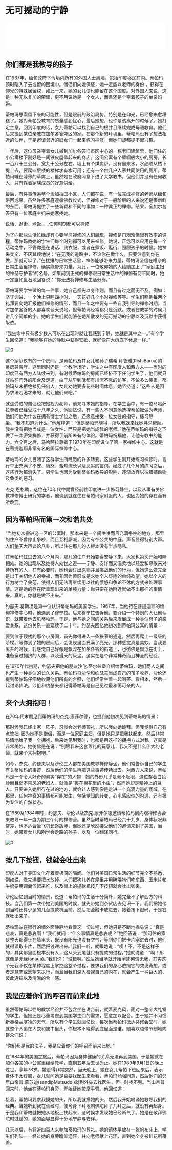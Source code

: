 # 无可撼动的宁静
<iframe frameborder="0" marginwidth="0" marginheight="0" width=500 height=86 src="./mp3/6.mp3"></iframe>

## 你们都是我教导的孩子

在1967年，缅甸政府下令境内所有的外国人士离境，包括印度移民在内。蒂帕玛顿时陷入了去或留的困境中。僧侣们向她保证，她一定能以老师的身份 ，获得在仰光的特殊居留权，如此一来，她的女儿便也能留在这个国度。对外国人来说，这是一种无以复加的荣耀，更不用说她是一个女人，而且还是个带着孩子的单亲妈妈。

蒂帕玛思索留下来的可能性，但是眼前的政治局势，特别是在仰光，已经愈来愈糟糕了。她对蒂帕受教育的质量感到忧心，最后她想，也许是该离开的时候了。她打定主意，回到印度的话，女儿蒂帕可以找到自己的根并且继续完成母语教育。他们后来搬到某位亲戚在加尔各答郊区的家。在那个新的环境里，蒂帕玛没有了想法相近的伙伴，于是邀请邻近的妇女们一起来练习禅修，但她们却都提不起兴趣。

一年后，这位母亲带着女儿搬到加尔各答旧市区中心的一栋老旧建筑里，他们住的小公寓楼下刚好是一间铁皮屋盖起来的商店。这间公寓有个壁橱般大小的厨房，长一百八十三公分，宽九十公分左右。墙上有个煤炭炉，没有自来水，水必须从楼下提上去，要爬四层楼的楼梯才有水可用；还有一个供几户人家共同使用的厕所。蒂帕玛睡在薄薄的草席上，虽然她在政府同意下进了大学教书，但他们并没有任何收入，只有靠着家族成员的好意供给。

最后，有件事传遍整个孟加拉国小区，人们都在说，有一位完成禅修的老师从缅甸带回成果。虽然许多家庭遵循佛教仪式，但禅修对于一般阶层的人来说还是很新鲜的东西。蒂帕玛提供了一些新颖和不同的事物：一种眞正的禅修。结果，全加尔各答只有一位家庭主妇来她家找她。

说话、逛街、煮饭……任何时刻都可以禅修

为了向那些生活忙碌却有心要学习禅修的人们展现，禅修是门艰难但很有效率的课程，蒂帕玛教她的学生们每个时刻都可以用来禅修。她说，正念可以应用在每一个活动之中，不管你是在说话、烫衣服，或者在煮饭、逛街、照顾孩子的时候。她神采奕奕、不厌其烦地说：“在无我的道路中，不论你在做什么，只要注意到你在做，那就可以了。”在扰攘的日常生活里，禅修能够带来力量，蒂帕玛坚信在嘈杂的日常生活里禅修，确实能带来力量，为此，一位敬仰她的人给她加上了“家庭主妇的神圣守护者”的名号。如果问到正式的禅修跟日常生活中的禅修有何不同时，她一定坚如盘石地回答说：“你无法将禅修与生活分离。”

蒂帕玛要学生做的每一件事，她自己都先以身作则，而且有过之而无不及。例如：坚守训诫、一个晚上只睡四小时、一天花好几个小时禅修等等。学生们照例每两个礼拜要向她汇报他们禅修的情形，而且一年之中要有一些自我引导的禅修时期。当时加尔各答的人都喜欢谈天说地，但蒂帕玛经常都只是沉默，或者在教学的时候只讲几个简单的字。她的学生们就能够在她所散发的无可撼动的宁静以及沉默中获得皈依。

“我生命中只有极少数人可以在出现时就让我感到宁静，她就是其中之一。”有个学生回忆道：“我能够在她的静默中获得安歇，就好像在大树底下休息一样。”

![0](./img/6-1.webp)

这个家庭仅有的一个房间，是蒂帕玛及其女儿和孙子瑞希.拜鲁雅(RishiBarua)的卧房兼客厅。这里同时还是一个教学场所，学生之中有印度人和西方人——当时的印度已有西方人陆续来到。有时候蒂帕玛的房间已经挤不下任何学生了，他们就只好站在门外的阳台及走道。由于从早到晚都有川流不息的访客，不论多么疲累，蒂帕玛从未拒绝接见任何人。女儿劝她要多花些时间休息，她坚持道：“这些人是因为求法若渴才来的，就让他们来吧。”

就连受戒的僧侣也把她视为老师，前来寻求她的指导。在学生当中，有一位马哈萨拉尊者已经受戒十八年之久，他回忆说，有一些人不同意他选择蒂帕嬷做为老师，他们问他为什么在拥有博士学位之后，还愿意接受一位女性的指导，练习静坐。“我不知道为什么，”他解释道：“但是蒂帕玛晓得，所以我就来找她寻求帮助。我并没有把她当成是一位女性，而只是把她当成我的老师。”他在蒂帕玛的指导之下做了一次密集禅修，并获得了前所未有的体验。蒂帕玛祝福他，让他有教书的能力。六个月之后，马哈萨拉尊者于1970年在印度设立了第一家禅修中心。这就是在菩提迦耶非常有名的国际禅修中心。

蒂帕玛的女儿目睹了这群学生所经历的许多转变。这些学生刚开始练习禅修时，言行举止充满了不安、愤怒、蜚短流长以及恶劣的言词。经过了几个月的练习之后，这些行为都消失了。男学生也因为受到蒂帕玛教导的影响，逐渐放弃以往猎捕动物及鱼类的恶习。

杰克.恩格勒，这位在70年代中期曾经前往印度进一步修习静坐，以及从事有关佛教禅修博士研究的学者，他谈到就连住在蒂帕玛家附近的人，也因为她的存在而有所改变。

## 因为蒂帕玛而第一次和谐共处

“当她初次搬进这一区的公寓时，那本来是一个闹哄哄而且充满争吵的地方，那里的住户不曾停止争吵，而且互相厮喊，因为有个公共的中庭，声音显得特别大声。人们整天大声谈论八卦，所以住在那儿的人根本没有半点隐私。

在蒂帕玛住过去的六个月内，那儿的住户开始变得安静下来，大家也第次开始和睦相处。她的出现以及她待人处世之道——宁静、安详而又温柔地以慈爱和尊敬来对待所有的人，在有必要时，她也会订出原则并且挑战他们的行为，但她这么做完全是出于关切他人的幸福，而非因为愤怒或是求她个人舒适的单纯欲望。她以个人的行为树立了典范，使得人们无法再继续用以往的愤怒和争论不休的方式来处理事情。这是她的存在所呈现出来的单纯力量：你只要在她附近就做不出那样的事情来。真的，你就是做不出来。”

约瑟夫.葛斯坦是第一位认识蒂帕玛的美国学生。1967年，当他待在菩提迦耶的缅甸禅修中心时，他遇到了穆宁拉。后来穆宁拉告诉他，要介绍一个特别的人让他认识，就带着他去见蒂帕玛。于是，他与她之间的关系后来发展成一种类似母子的亲爱关系，这份关系一直延续了二十年。约瑟夫回忆他初次到蒂帕玛公寓的情景：

要到位于顶楼的那个小房间，首先你得进入一条狭窄的通道，然后再爬上一级级的阶梯。等你到了她的房间后，会发现里面充满了亮光，那种感觉真是美妙。当我要离开的时候，我感觉自己好像是飘浮在加尔各答的街道上，也彷佛是飘浮在街上，准备穿过拥挤的人群，以及漫天的灰尘。这实在是个非常神奇而且神圣的经验。

在1970年代初期，约瑟夫把他的朋友沙伦.萨尔兹堡介绍给蒂帕玛，她们两人之间也产生一种类似的长久关系。蒂帕玛将沙伦和约瑟夫当成自己的孩子收养，沙伦还提到蒂帕玛仔细地收藏他们所有的合照，他们经常坐着一起喝茶、看相本，然后一起讨论佛法。沙伦和约瑟夫都记得蒂帕玛是自己见过最和蔼可亲的人。

## 来个大拥抱吧！

在70年代末期见到蒂帕玛的杰克.康菲尔德，也提到他初次见到蒂帕玛的情景：

那时候我巳经出家一阵子，习惯会对老师顶礼，所以我向她跪拜。但我觉得自己有点笨拙-因为她不是僧侣，而是一位家庭主妇。但是她只是把我扶起来，然后非常热情地给了我一个拥抱，后来她见到我时，也都是用这样的拥抱方式对我。这真是非常美妙，她彷佛是在说：“别跟我来这套顶礼的玩意儿，我又不是什么伟大的老师。就来个大拥抱吧。”

如今，杰克、约瑟夫以及沙伦三人都在美国教导禅修静坐，他们常告诉自己的学生有关蒂帕玛的事迹，然后他们的学生再把这些事迹传扬出去。对西方人来说，蒂帕玛是一个令人好奇的眞实“存在”的人物：她的外形几乎是毫不起眼，这位穿着白色纱丽且弱不禁风的老妇人，就像是“裹在棉花里的小虫”，然而她却是精神上的巨人。只要进入她所存在过的地方，就会让人感到像是走进一个充满力量的场域，在那里，任何神奇的事情都可能发生，包括觉知的转变、心电感应似的沟通，还有极为专注的自然状态。

在1980及1984年时，约瑟夫、沙伦以及杰克.康菲尔德邀请蒂帕玛到内观禅修协会来教导一年一度为期三个月的禅修营。虽然当时蒂帕玛已经六十九岁，身体状况非常差，也不适合坐飞机长途跋涉，但她还是欣然接受他们的邀请来到了美国，当时，她带着女儿和刚学会走路的孙子，以及一位翻译同行。

![0](./img/6-2.webp)

## 按几下按钮，钱就会吐出来

印度人对于美国文化存着着极深的隔阂。他们对美国日常生活的细节完全不熟悉，例如说，洗完澡要把水放掉、人们把狗儿养在屋里并用碗喂牠们吃东西、玉米片和牛奶要用调羹舀起来吃，以及街上的提款机按几下按钮就会吐出钱来。

沙伦回忆到当时的情景，说道：蒂帕玛的生活十分简朴，她完全不了解西方的科技。当我们第一次带她到美国的时候，就先带她到杂货店去见识一下。我们把她带到当时还算少见的几台提款机面前，然后把金融卡放进去，接着按下密码，于是钱就吐出来了。

蒂帕玛站在银行的墙外面静静地看着这一切过程，但她只是不断地摇头说：“真是悲哀，真是悲哀啊！”我们就问：“什么事情真是悲哀呢？”她回答说：“那可怜的家伙整天都得坐在墙里头，既没有阳光也没有空气，等到你们把卡片塞进去时，他们就得读取卡片，然后把钱递出来。”我们一听，就跟她说：“噢！不，不是这样子的，其实那里面根本没有人，这从头到尾就只有提款的过程。”她就说道：“啊！那就像是无我(anaua)。”我们说：“没错啊。”然后她当场就开始阐述何谓无我，其实这个无我不仅在某种程度上掌控这整个过程，要求我们的身心依照它的突发奇想，或者是意志或愿望来执行，而且当我们深入检视自己的内在，就会产生一种巨大的、彼此连结以及清晰的合一感。

## 我是应着你们的呼召而前来此地

虽然蒂帕玛以往的教学经验并不包含坐在讲台前，就着麦克风，面对一整个大礼堂的学生，但她还是尽量考虑到美国学生们的需求，愿意加以配合。由于她并不习惯新英格兰寒冷的天气，所以有个学生就回忆说，每次当蒂帕玛抵达共修会堂时，她就整个人裹在大衣和披巾里头，你根本不晓得到底里面是谁。她喜欢语带节制地向群众们说：

“你们都是我的法子，我是应着你们的呼召而前来此地。”

在1984年的美国之旅后，蒂帕玛因为身体健康的关系无法再到美国，于是她就在加尔各答的小公寓里继续教学，直到五年后去世为止。她在1989年9月1日的晚上过世，享年78岁。她走得非常突然，当天晚上，她在女儿蒂帕下班回来后，表示身体不太舒服，女儿就问她是否要找医生来看看，蒂帕玛勉强同意，然后他们的邻居山帝普.慕苏迪(sandipMutsuddi)就到外头去找医生，但一时找不到。当山帝普回来时，他坐在蒂帕玛身旁，开始替她按摩手臂。他回忆道：

接着，蒂帕玛要求我摸她的头，所以我就摸她的头，然后我开始唱诵她教导我们的经典。当她听到我在诵经时，便弯身下拜地朝佛陀拜了几拜之后，就没有再起身。于是我和蒂帕就把她从地板上扶起来，这时候才发现她已经断气了。她是在敬拜佛陀时过世的，她的面容显得十分地宁静与安详。

几天以后，有将近四百人来参加蒂帕玛的葬礼。她的遗体平放在一张帆布床上，学生们列队一一经过她的身旁瞻仰遗容，并向老师献上花环，直到她全身被鲜花所覆盖。
